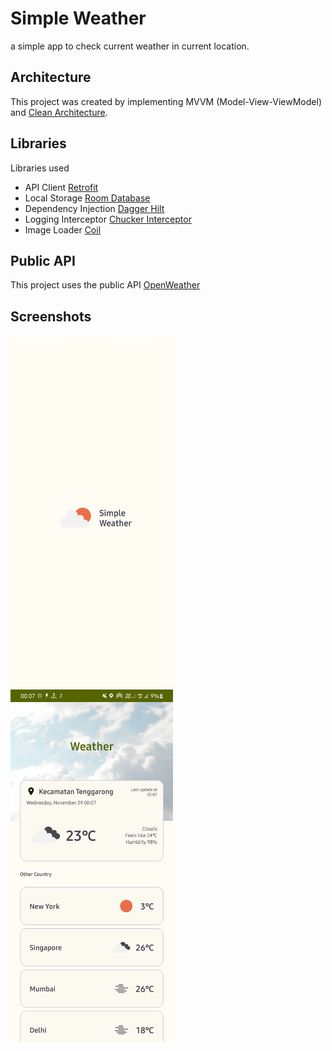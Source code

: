 # Simple Weather

a simple app to check current weather in current location.

## Architecture
This project was created by implementing MVVM (Model-View-ViewModel) and [Clean Architecture](https://blog.cleancoder.com/uncle-bob/2012/08/13/the-clean-architecture.html).

## Libraries
Libraries used
- API Client [Retrofit](https://square.github.io/retrofit/)
- Local Storage [Room Database](https://developer.android.com/jetpack/androidx/releases/room)
- Dependency Injection [Dagger Hilt](https://dagger.dev/hilt/)
- Logging Interceptor [Chucker Interceptor](https://github.com/ChuckerTeam/chucker)
- Image Loader [Coil](https://coil-kt.github.io/coil/)

## Public API
This project uses the public API [OpenWeather](https://openweathermap.org/api)

## Screenshots

<img src="assets/splash.png" width="260"> <img src="assets/home.png" width="260">
